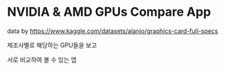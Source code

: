 # NVIDIA & AMD GPUs Compare App

data by
https://www.kaggle.com/datasets/alanjo/graphics-card-full-specs

제조사별로 해당하는 GPU들을 보고

서로 비교하여 볼 수 있는 앱